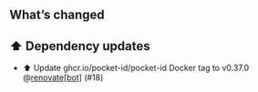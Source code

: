 ## What’s changed

## ⬆️ Dependency updates

- ⬆️ Update ghcr.io/pocket-id/pocket-id Docker tag to v0.37.0 @[renovate[bot]](https://github.com/apps/renovate) (#18)
